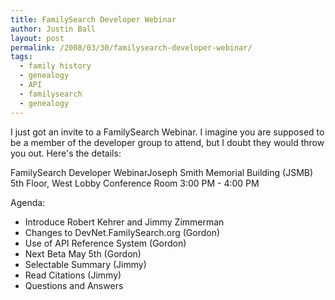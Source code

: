 ```yaml
---
title: FamilySearch Developer Webinar
author: Justin Ball
layout: post
permalink: /2008/03/30/familysearch-developer-webinar/
tags:
  - family history
  - genealogy
  - API
  - familysearch
  - genealogy
---
```


I just got an invite to a FamilySearch Webinar. I imagine you are supposed to be a member of the developer group to attend, but I doubt they would throw you out. Here's the details:

FamilySearch Developer WebinarJoseph Smith Memorial Building (JSMB) 5th Floor, West Lobby Conference Room 3:00 PM - 4:00 PM

Agenda:

*   Introduce Robert Kehrer and Jimmy Zimmerman
*   Changes to DevNet.FamilySearch.org (Gordon)
*   Use of API Reference System (Gordon)
*   Next Beta May 5th (Gordon)
*   Selectable Summary (Jimmy)
*   Read Citations (Jimmy)
*   Questions and Answers